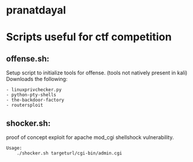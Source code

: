 # pranatdayal 
# Scripts useful for ctf competition 

offense.sh:
-----------

Setup script to initialize tools for offense. (tools not natively present in kali) 
Downloads the following: 
	
	- linuxprivchecker.py 
	- python-pty-shells
	- the-backdoor-factory
	- routersploit 

shocker.sh:
----------

proof of concept exploit for apache mod_cgi shellshock vulnerability. 

	Usage: 
		./shocker.sh targeturl/cgi-bin/admin.cgi 


